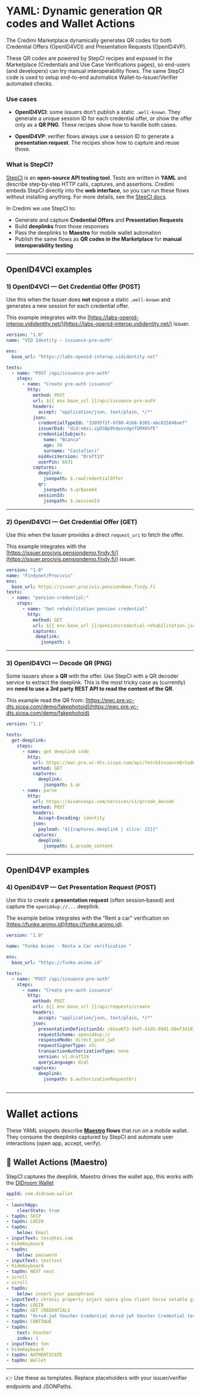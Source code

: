 # YAML: Dynamic generation QR codes and Wallet Actions

The Credimi Marketplace dynamically generates QR codes for both Credential Offers (OpenID4VCI) and Presentation Requests (OpenID4VP). 

These QR codes are powered by StepCI recipes and exposed in the Marketplace (Credentials and Use Case Verifications pages), so end-users (and developers) can try manual interoperability flows. The same StepCI code is used to setup end-to-end automatice Wallet-to-Issuer/Verifier automated checks.

### Use cases

* **OpenID4VCI**: some issuers don’t publish a static `.well-known`. They generate a unique session ID for each credential offer, or show the offer only as a **QR PNG**. These recipes show how to handle both cases.

* **OpenID4VP**: verifier flows always use a session ID to generate a **presentation request**. The recipes show how to capture and reuse those.


### What is StepCI?

[StepCI](https://stepci.com/) is an **open-source API testing tool**. Tests are written in **YAML** and describe step‑by‑step HTTP calls, captures, and assertions. Credimi embeds StepCI directly into the **web interface**, so you can run these flows without installing anything. For more details, see the [StepCI docs](https://stepci.com/docs).

In Credimi we use StepCI to:

* Generate and capture **Credential Offers** and **Presentation Requests**
* Build **deeplinks** from those responses
* Pass the deeplinks to **Maestro** for mobile wallet automation
* Publish the same flows as **QR codes in the Marketplace** for **manual interoperability testing**


---
## OpenID4VCI examples


### 1) OpenID4VCI — Get Credential Offer (POST)

Use this when the Issuer does **not** expose a static `.well-known` and generates a new session for each credential offer.

This example integrates with the [https://labs-openid-interop.vididentity.net/](https://labs-openid-interop.vididentity.net/) issuer.

```yaml
version: "1.0"
name: "VID Identity – issuance-pre-auth"

env:
  base_url: "https://labs-openid-interop.vididentity.net"

tests:
  - name: "POST /api/issuance-pre-auth"
    steps:
      - name: "Create pre-auth issuance"
        http:
          method: POST
          url: ${{ env.base_url }}/api/issuance-pre-auth
          headers:
            accept: "application/json, text/plain, */*"
          json:
            credentialTypeId: "33095f2f-6f80-4168-8301-abc815848aef"
            issuerDid: "did:ebsi:zpD3Qp8h4psvdgnTGMX6hfE"
            credentialSubject:
              name: "Bianca"
              age: 30
              surname: "Castafiori"
            oid4vciVersion: "Draft13"
            userPin: 6831
          captures:
            deeplink:
              jsonpath: $.rawCredentialOffer
            qr:
              jsonpath: $.qrBase64
            sessionId:
              jsonpath: $.sessionId
```

---

### 2) OpenID4VCI — Get Credential Offer (GET)

Use this when the Issuer provides a direct `request_uri` to fetch the offer. 

This example integrates with the [https://issuer.procivis.pensiondemo.findy.fi/](https://issuer.procivis.pensiondemo.findy.fi/) issuer.


```yaml
version: "1.0"
name: "Findynet/Procivis"
env:
  base_url: https://issuer.procivis.pensiondemo.findy.fi
tests:
  - name: "pension-credential:"
    steps:
      - name: "Get rehabilitation pension credential"
        http:
          method: GET
          url: ${{ env.base_url }}/pensioncredential-rehabilitation.json
          captures:
           deeplink:
             jsonpath: $         
```

---

### 3) OpenID4VCI — Decode QR (PNG)

Some issuers show a **QR** with the offer. Use StepCI with a QR decoder service to extract the deeplink. This is the most tricky case as (currently) we **need to use a 3rd party REST API to read the content of the QR**.

This example read the QR from: [https://ewc.pre.vc-dts.sicpa.com/demo/fakephotoid](https://ewc.pre.vc-dts.sicpa.com/demo/fakephotoid)

```yaml
version: "1.1"

tests:
  get-deeplink:
    steps:
      - name: get deeplink code
        http:
          url: https://ewc.pre.vc-dts.sicpa.com/api/fetchIssuanceQrCode?attributes[surname]=Matkalainen&attributes[given_name]=Hannah
          method: GET
          captures:
            deeplink:
              jsonpath: $.qr
      - name: parse
        http:
          url: https://aisenseapi.com/services/v1/qrcode_decode
          method: POST
          headers:
            Accept-Encoding: identity
          json:
            payload: "${{captures.deeplink | slice: 22}}"
          captures:
            deeplink:
              jsonpath: $.qrcode_content
```

---

## OpenID4VP examples

### 4) OpenID4VP — Get Presentation Request (POST)

Use this to create a **presentation request** (often session‑based) and capture the `openid4vp://...` deeplink.

The example below integrates with the "Rent a car" verification on [https://funke.animo.id](https://funke.animo.id).

```yaml
version: "1.0"

name: "Funke Animo - Renta a Car verification "

env:
  base_url: "https://funke.animo.id"

tests:
  - name: "POST /api/issuance-pre-auth"
    steps:
      - name: "Create pre-auth issuance"
        http:
          method: POST
          url: ${{ env.base_url }}/api/requests/create
          headers:
            accept: "application/json, text/plain, */*"
          json:
            presentationDefinitionId: c01ea0f3-34df-41d5-89d1-50ef3d181855__0
            requestScheme: openid4vp://
            responseMode: direct_post.jwt
            requestSignerType: x5c
            transactionAuthorizationType: none
            version: v1.draft24
            queryLanguage: dcql
          captures:
            deeplink:
              jsonpath: $.authorizationRequestUri
          
```

---

# Wallet actions

These YAML snippets describe **[Maestro](https://maestro.dev/) flows** that run on a mobile wallet. They consume the deeplinks captured by StepCI and automate user interactions (open app, accept, verify).



## 📱 Wallet Actions (Maestro)

StepCI captures the deeplink. Maestro drives the wallet app, this works with the [DIDroom Wallet](https://didroom.com/apps/)

```yaml
appId: com.didroom.wallet
---
- launchApp:
    clearState: true
- tapOn: SKIP
- tapOn: LOGIN
- tapOn:
    below: Email
- inputText: tess@tes.com
- hideKeyboard
- tapOn:
    below: password
- inputText: testtest
- hideKeyboard
- tapOn: NEXT next
- scroll
- scroll
- tapOn:
    below: insert your passphrase
- inputText: chronic property inject opera glow client horse notable grape build engine damage
- tapOn: LOGIN
- tapOn: GET CREDENTIALS
- tapOn: "dc+sd-jwt Voucher Credential dc+sd-jwt Voucher Credential test ci"
- tapOn: CONTINUE
- tapOn:
    text: Voucher
    index: 1
- inputText: ten
- hideKeyboard
- tapOn: AUTHENTICATE
- tapOn: Wallet

```

---

👉 Use these as templates. Replace placeholders with your issuer/verifier endpoints and JSONPaths.


